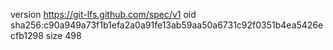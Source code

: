 version https://git-lfs.github.com/spec/v1
oid sha256:c90a949a73f1b1efa2a0a91fe13ab59aa50a6731c92f0351b4ea5426ecfb1298
size 498
